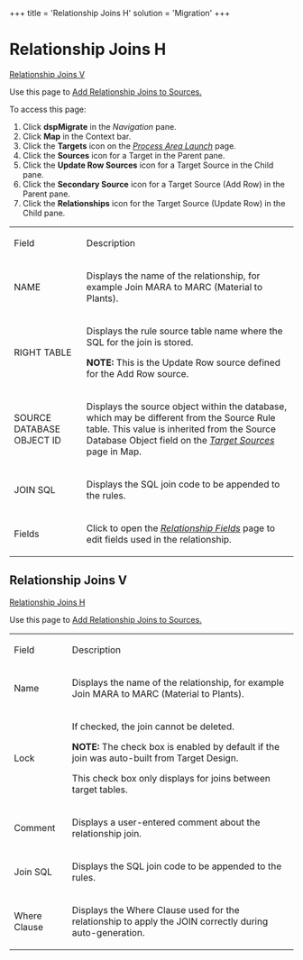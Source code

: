 +++
title = 'Relationship Joins H'
solution = 'Migration'
+++

# Relationship Joins H

[Relationship Joins V](#RelationshipV)

<div class="use">

Use this page to [Add Relationship Joins to
Sources.](../Use_Cases/Add_Relationship_Joins_to_Source)

</div>

To access this page:

1.  Click <span style="font-weight: bold;">dspMigrate</span> in the
    <span style="font-style: italic;">Navigation</span> pane.
2.  Click <span style="font-weight: bold;">Map</span> in the Context
    bar.
3.  Click the <span style="font-weight: bold;">Targets</span> icon on
    the *[Process Area Launch](Process_Area_Launch_map)* page.
4.  Click the <span style="font-weight: bold;">Sources</span> icon for a
    Target in the Parent pane.
5.  Click the **Update Row Sources** icon for a Target Source in the
    Child pane.
6.  Click the **Secondary Source** icon for a Target Source (Add Row) in
    the Parent pane.
7.  Click the <span style="font-weight: bold;">Relationships</span> icon
    for the Target Source (Update Row) in the Child pane.

<table>
<tbody>
<tr class="odd">
<td><p>Field</p></td>
<td><p>Description</p></td>
</tr>
<tr class="even">
<td><p>NAME</p></td>
<td><p>Displays the name of the relationship, for example Join MARA to MARC (Material to Plants).</p></td>
</tr>
<tr class="odd">
<td><p>RIGHT TABLE</p></td>
<td><p>Displays the rule source table name where the SQL for the join is stored.</p>
<p><strong>NOTE:</strong> This is the Update Row source defined for the Add Row source.</p></td>
</tr>
<tr class="even">
<td><p>SOURCE DATABASE OBJECT ID</p></td>
<td><p>Displays the source object within the database, which may be different from the Source Rule table. This value is inherited from the Source Database Object field on the <em><a href="Target_Sources_H_Map">Target Sources</a></em> page in Map.</p></td>
</tr>
<tr class="odd">
<td><p>JOIN SQL</p></td>
<td><p>Displays the SQL join code to be appended to the rules.</p></td>
</tr>
<tr class="even">
<td><p>Fields</p></td>
<td><p>Click to open the <em><a href="Relationship_Fields">Relationship Fields</a></em> page to edit fields used in the relationship.</p></td>
</tr>
</tbody>
</table>

## <span id="RelationshipV"></span>Relationship Joins V

[Relationship Joins H](#)

<div class="use">

Use this page to [Add Relationship Joins to
Sources.](../Use_Cases/Add_Relationship_Joins_to_Source)

</div>

<table>
<tbody>
<tr class="odd">
<td><p>Field</p></td>
<td><p>Description</p></td>
</tr>
<tr class="even">
<td><p>Name</p></td>
<td><p>Displays the name of the relationship, for example Join MARA to MARC (Material to Plants).</p></td>
</tr>
<tr class="odd">
<td><p>Lock</p></td>
<td><p>If checked, the join cannot be deleted.</p>
<p><strong>NOTE:</strong> The check box is enabled by default if the join was auto-built from Target Design.</p>
<p>This check box only displays for joins between target tables.</p></td>
</tr>
<tr class="even">
<td><p>Comment</p></td>
<td><p>Displays a user-entered comment about the relationship join.</p></td>
</tr>
<tr class="odd">
<td><p>Join SQL</p></td>
<td><p>Displays the SQL join code to be appended to the rules.</p></td>
</tr>
<tr class="even">
<td><p>Where Clause</p></td>
<td><p>Displays the Where Clause used for the relationship to apply the JOIN correctly during auto-generation.</p></td>
</tr>
</tbody>
</table>
